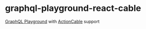 # graphql-playground-react-cable

[GraphQL Playground](https://github.com/prisma-labs/graphql-playground) with [ActionCable](https://www.npmjs.com/package/actioncable) support
